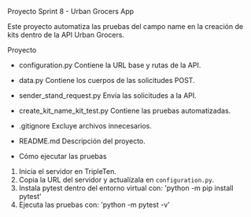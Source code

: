
Proyecto Sprint 8 - Urban Grocers App

Este proyecto automatiza las pruebas del campo name en la creación de kits dentro de la API Urban Grocers.

Proyecto

- configuration.py Contiene la URL base y rutas de la API.
- data.py Contiene los cuerpos de las solicitudes POST.
- sender_stand_request.py Envía las solicitudes a la API.
- create_kit_name_kit_test.py Contiene las pruebas automatizadas.
- .gitignore Excluye archivos innecesarios.
- README.md Descripción del proyecto.

- Cómo ejecutar las pruebas

1. Inicia el servidor en TripleTen.
2. Copia la URL del servidor y actualízala en `configuration.py`.
3. Instala pytest dentro del entorno virtual con: 'python -m pip install pytest'
4. Ejecuta las pruebas con: 'python -m pytest -v'
